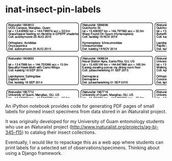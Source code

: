 # inat-insect-pin-labels

![<br>](labels.png)

An iPython notebook provides code for generating PDF pages of small labels for pinned insect specimens from data stored in
an iNaturalist project.

It was originally developed for my University of Guam entomology students who use an iNaturalist project (<http://www.inaturalist.org/projects/ag-bi-345-f15>) to catalog their insect collections.

Eventually, I would like to repackage this as a web app where students can print labels for a selected set of observations/specimens. Thinking about using a Django framework.
